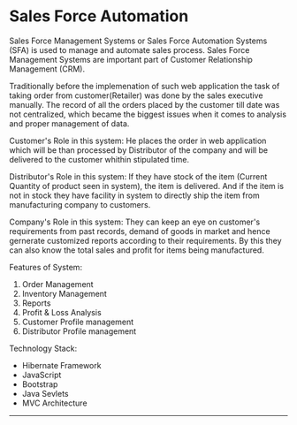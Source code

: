 # Sales Force Automation
Sales Force Management Systems or Sales Force Automation Systems (SFA) is used to manage and automate sales process. Sales Force
Management Systems are important part of Customer Relationship Management (CRM).

Traditionally before the implemenation of such web application the task of taking order from customer(Retailer) was done by the sales executive manually. The record of all the orders placed by the customer till date was not centralized, which became the biggest issues when it comes to analysis and proper management of data.

Customer's Role in this system:
He places the order in web application which will be than processed by Distributor of the company and will be delivered to the customer whithin stipulated time.

Distributor's Role in this system:
If they have stock of the item (Current Quantity of product seen in system), the item is delivered. And if the item is not in stock they have facility in system to directly ship the item from manufacturing company to customers.

Company's Role in this system:
They can keep an eye on customer's requirements from past records, demand of goods in market and hence gernerate customized reports according to their requirements. By this they can also know the total sales and profit for items being manufactured.

Features of System:
1) Order Management
2) Inventory Management
3) Reports
4) Profit & Loss Analysis
5) Customer Profile management
6) Distributor Profile management

Technology Stack:
* Hibernate Framework
* JavaScript
* Bootstrap
* Java Sevlets
* MVC Architecture

-------------------------------------------------------------------------------------------------------------------------------------------
